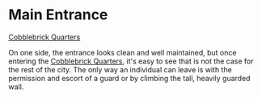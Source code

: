 # Main Entrance
[Cobblebrick Quarters](Cobblebrick%20Quarters%20Overview.md)

On one side, the entrance looks clean and well maintained, but once entering the [Cobblebrick Quarters](Cobblebrick%20Quarters%20Overview.md), it's easy to see that is not the case for the rest of the city. The only way an individual can leave is with the permission and escort of a guard or by climbing the tall, heavily guarded wall.